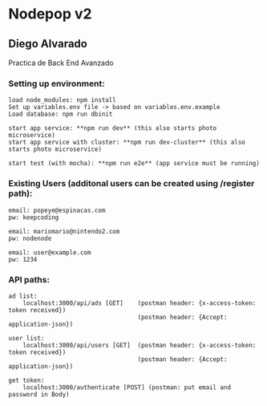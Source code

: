 # Nodepop v2

## Diego Alvarado

Practica de Back End Avanzado

### Setting up environment:

    load node_modules: npm install
    Set up variables.env file -> based on variables.env.example
    Load database: npm run dbinit

    start app service: **npm run dev** (this also starts photo microservice)
    start app service with cluster: **npm run dev-cluster** (this also starts photo microservice)

    start test (with mocha): **npm run e2e** (app service must be running)

### Existing Users (additonal users can be created using /register path):

    email: popeye@espinacas.com
    pw: keepcoding

    email: mariomario@nintendo2.com
    pw: nodenode

    email: user@example.com
    pw: 1234

### API paths:

    ad list:
        localhost:3000/api/ads [GET]    (postman header: {x-access-token: token received})
                                        (postman header: {Accept: application-json})

    user list:
        localhost:3000/api/users [GET]  (postman header: {x-access-token: token received})
                                        (postman header: {Accept: application-json})

    get token:
        localhost:3000/authenticate [POST] (postman: put email and password in Body)
